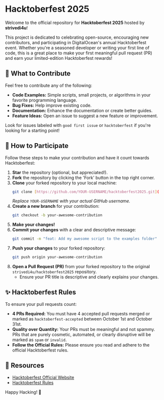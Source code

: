 # Hacktoberfest 2025

Welcome to the official repository for **Hacktoberfest 2025** hosted by **strivedi4u**!

This project is dedicated to celebrating open-source, encouraging new contributors, and participating in DigitalOcean's annual Hacktoberfest event. Whether you're a seasoned developer or writing your first line of code, this is a great place to make your first meaningful pull request (PR) and earn your limited-edition Hacktoberfest rewards!

## 🎯 What to Contribute

Feel free to contribute any of the following:

* **Code Examples:** Simple scripts, small projects, or algorithms in your favorite programming language.
* **Bug Fixes:** Help improve existing code.
* **Documentation:** Enhance the documentation or create better guides.
* **Feature Ideas:** Open an issue to suggest a new feature or improvement.

Look for issues labeled with `good first issue` or `hacktoberfest` if you're looking for a starting point!

## 🚀 How to Participate

Follow these steps to make your contribution and have it count towards Hacktoberfest:

1.  **Star** the repository (optional, but appreciated!).
2.  **Fork** the repository by clicking the 'Fork' button in the top right corner.
3.  **Clone** your forked repository to your local machine:
    ```bash
    git clone [https://github.com/YOUR-USERNAME/hacktoberfest2025.git](https://github.com/YOUR-USERNAME/hacktoberfest2025.git)
    ```
    *Replace `YOUR-USERNAME` with your actual GitHub username.*
4.  **Create a new branch** for your contribution:
    ```bash
    git checkout -b your-awesome-contribution
    ```
5.  **Make your changes!**
6.  **Commit your changes** with a clear and descriptive message:
    ```bash
    git commit -m "feat: Add my awesome script to the examples folder"
    ```
7.  **Push your changes** to your forked repository:
    ```bash
    git push origin your-awesome-contribution
    ```
8.  **Open a Pull Request (PR)** from your forked repository to the original `strivedi4u/hacktoberfest2025` repository.
    * Ensure your PR title is descriptive and clearly explains your changes.

## ✨ Hacktoberfest Rules

To ensure your pull requests count:

* **4 PRs Required:** You must have 4 accepted pull requests merged or marked as `hacktoberfest-accepted` between October 1st and October 31st.
* **Quality over Quantity:** Your PRs must be meaningful and not spammy. PRs that are purely cosmetic, automated, or clearly disruptive will be marked as `spam` or `invalid`.
* **Follow the Official Rules:** Please ensure you read and adhere to the official Hacktoberfest rules.

## 🔗 Resources

* [Hacktoberfest Official Website](https://hacktoberfest.com/)
* [Hacktoberfest Rules](https://hacktoberfest.com/participation/#pr-rules)

Happy Hacking! 🎉
